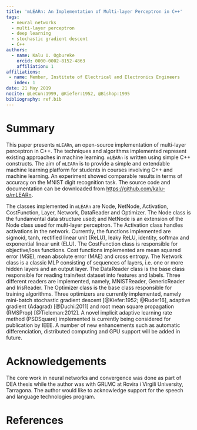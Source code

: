 ```yaml
---
title: 'mLEARn: An Implementation of Multi-layer Perceptron in C++'
tags:
  - neural networks
  - multi-layer perceptron
  - deep learning
  - stochastic gradient descent
  - C++
authors:
  - name: Kalu U. Ogbureke
    orcid: 0000-0002-8152-4863
    affiliation: 1
affiliations:
 - name: Member, Institute of Electrical and Electronics Engineers
   index: 1
date: 21 May 2019
nocite: @LeCun:1999, @Kiefer:1952, @Bishop:1995
bibliography: ref.bib
---
```


# Summary

This paper presents ``mLEARn``, an open-source implementation of multi-layer perceptron
in C++. The techniques and algorithms implemented represent existing approaches in
machine learning. ``mLEARn`` is written using simple C++ constructs. The aim of ``mLEARn``
is to provide a simple and extendable machine learning platform for students in courses
involving C++ and machine learning. An experiment showed comparable results 
in terms of accuracy on the MNIST digit recognition task. The source code and documentation can
be downloaded from https://github.com/kalu-o/mLEARn.

The classes implemented in ``mLEARn`` are Node, NetNode, Activation, CostFunction, Layer,
Network, DataReader and Optimizer. The Node class is the fundamental data structure
used; and NetNode is an extension of the Node class used for multi-layer perceptron. 
The Activation class handles activations in the network. Currently, the functions implemented
are sigmoid, tanh, rectified linear unit (ReLU), leaky ReLU, identity, softmax
and exponential linear unit (ELU). The CostFunction class is responsible for objective/loss
functions. Cost functions implemented are mean squared error (MSE), mean absolute
error (MAE) and cross entropy.
The Network class is a classic MLP consisting of sequences of layers, i.e. one or more
hidden layers and an output layer. The DataReader class is the base class responsible for
reading train/test dataset into features and labels. Three different readers are implemented,
namely, MNISTReader, GenericReader and IrisReader. The Optimizer class is the base class responsible
for training algorithms. Three optimizers are currently implemented, namely mini-batch stochastic gradient descent [@Kiefer:1952; @Ruder16], adaptive gradient (Adagrad) [@Duchi:2011] and root mean square propagation (RMSProp) [@Tieleman:2012]. A novel implicit adaptive learning rate method (PSDSquare) implemented is currently being considered for publication by IEEE. A number of new enhancements such as automatic differenciation, distributed computing and GPU support will be added in future.

# Acknowledgements

The core work in neural networks and convergence was
done as part of DEA thesis while the author was with GRLMC
at Rovira i Virgili University, Tarragona. The author would
like to acknowledge support for the speech and language
technologies program.

# References
